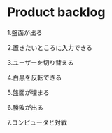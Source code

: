 # Product backlog

1.盤面が出る

2.置きたいところに入力できる

3.ユーザーを切り替える

4.白黒を反転できる

5.盤面が埋まる

6.勝敗が出る

7.コンピュータと対戦
